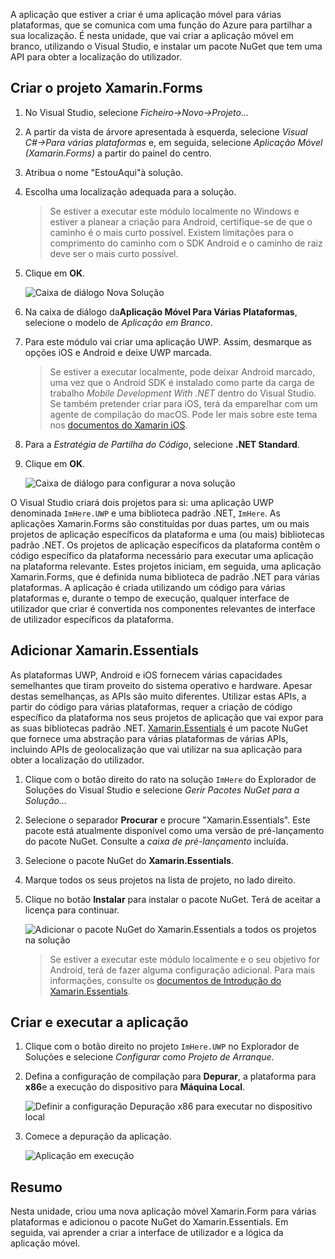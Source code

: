 A aplicação que estiver a criar é uma aplicação móvel para várias plataformas, que se comunica com uma função do Azure para partilhar a sua localização. É nesta unidade, que vai criar a aplicação móvel em branco, utilizando o Visual Studio, e instalar um pacote NuGet que tem uma API para obter a localização do utilizador.

## <a name="create-the-xamarinforms-project"></a>Criar o projeto Xamarin.Forms

1. No Visual Studio, selecione *Ficheiro->Novo->Projeto...*

2. A partir da vista de árvore apresentada à esquerda, selecione *Visual C#->Para várias plataformas* e, em seguida, selecione *Aplicação Móvel (Xamarin.Forms)* a partir do painel do centro.

3. Atribua o nome "EstouAqui"à solução.

4. Escolha uma localização adequada para a solução.

    > Se estiver a executar este módulo localmente no Windows e estiver a planear a criação para Android, certifique-se de que o caminho é o mais curto possível. Existem limitações para o comprimento do caminho com o SDK Android e o caminho de raiz deve ser o mais curto possível.

5. Clique em **OK**.

    ![Caixa de diálogo Nova Solução](../media-drafts/2-new-solution-dialog.png)

6. Na caixa de diálogo da**Aplicação Móvel Para Várias Plataformas**, selecione o modelo de *Aplicação em Branco*.

7. Para este módulo vai criar uma aplicação UWP. Assim, desmarque as opções iOS e Android e deixe UWP marcada.

    > Se estiver a executar localmente, pode deixar Android marcado, uma vez que o Android SDK é instalado como parte da carga de trabalho *Mobile Development With .NET* dentro do Visual Studio. Se também pretender criar para iOS, terá da emparelhar com um agente de compilação do macOS. Pode ler mais sobre este tema nos [documentos do Xamarin iOS](https://docs.microsoft.com/xamarin/ios/get-started/installation/windows/connecting-to-mac/).

8. Para a *Estratégia de Partilha do Código*, selecione **.NET Standard**.

9. Clique em **OK**.

    ![Caixa de diálogo para configurar a nova solução](../media-drafts/2-configure-solution-dialog.png)

O Visual Studio criará dois projetos para si: uma aplicação UWP denominada `ImHere.UWP` e uma biblioteca padrão .NET, `ImHere`. As aplicações Xamarin.Forms são constituídas por duas partes, um ou mais projetos de aplicação específicos da plataforma e uma (ou mais) bibliotecas padrão .NET. Os projetos de aplicação específicos da plataforma contêm o código específico da plataforma necessário para executar uma aplicação na plataforma relevante. Estes projetos iniciam, em seguida, uma aplicação Xamarin.Forms, que é definida numa biblioteca de padrão .NET para várias plataformas. A aplicação é criada utilizando um código para várias plataformas e, durante o tempo de execução, qualquer interface de utilizador que criar é convertida nos componentes relevantes de interface de utilizador específicos da plataforma.

## <a name="adding-xamarinessentials"></a>Adicionar Xamarin.Essentials

As plataformas UWP, Android e iOS fornecem várias capacidades semelhantes que tiram proveito do sistema operativo e hardware. Apesar destas semelhanças, as APIs são muito diferentes. Utilizar estas APIs, a partir do código para várias plataformas, requer a criação de código específico da plataforma nos seus projetos de aplicação que vai expor para as suas bibliotecas padrão .NET. [Xamarin.Essentials](https://docs.microsoft.com/xamarin/essentials/) é um pacote NuGet que fornece uma abstração para várias plataformas de várias APIs, incluindo APIs de geolocalização que vai utilizar na sua aplicação para obter a localização do utilizador.

1. Clique com o botão direito do rato na solução `ImHere` do Explorador de Soluções do Visual Studio e selecione  *Gerir Pacotes NuGet para a Solução...*

2. Selecione o separador **Procurar** e procure "Xamarin.Essentials". Este pacote está atualmente disponível como uma versão de pré-lançamento do pacote NuGet. Consulte a *caixa de pré-lançamento* incluída.

3. Selecione o pacote NuGet do **Xamarin.Essentials**.

4. Marque todos os seus projetos na lista de projeto, no lado direito.

5. Clique no botão **Instalar** para instalar o pacote NuGet. Terá de aceitar a licença para continuar.

    ![Adicionar o pacote NuGet do Xamarin.Essentials a todos os projetos na solução](../media-drafts/2-add-essentials-nuget.png)

    > Se estiver a executar este módulo localmente e o seu objetivo for Android, terá de fazer alguma configuração adicional. Para mais informações, consulte os [documentos de Introdução do Xamarin.Essentials](https://docs.microsoft.com/xamarin/essentials/get-started?context=xamarin%2Fios&tabs=windows%2Candroid).

## <a name="building-and-running-the-app"></a>Criar e executar a aplicação

1. Clique com o botão direito no projeto `ImHere.UWP` no Explorador de Soluções e selecione *Configurar como Projeto de Arranque*.

2. Defina a configuração de compilação para **Depurar**, a plataforma para **x86**e a execução do dispositivo para **Máquina Local**.

    ![Definir a configuração Depuração x86 para executar no dispositivo local](../media-drafts/2-debug-configuration.png)

3. Comece a depuração da aplicação.

    ![Aplicação em execução](../media-drafts/2-debuging-app.png)

## <a name="summary"></a>Resumo

Nesta unidade, criou uma nova aplicação móvel Xamarin.Form para várias plataformas e adicionou o pacote NuGet do Xamarin.Essentials. Em seguida, vai aprender a criar a interface de utilizador e a lógica da aplicação móvel.